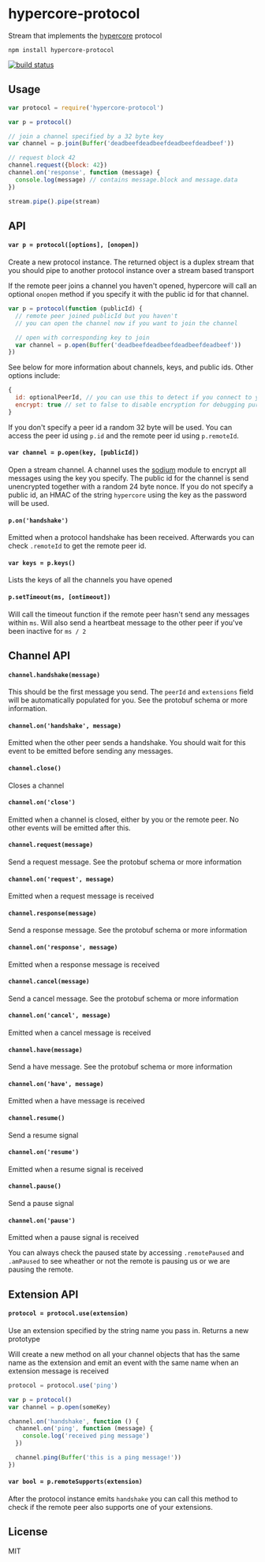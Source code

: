 # hypercore-protocol

Stream that implements the [hypercore](https://github.com/mafintosh/hypercore) protocol

```
npm install hypercore-protocol
```

[![build status](https://travis-ci.org/mafintosh/hypercore-protocol.svg?branch=master)](https://travis-ci.org/mafintosh/hypercore-protocol)

## Usage

``` js
var protocol = require('hypercore-protocol')

var p = protocol()

// join a channel specified by a 32 byte key
var channel = p.join(Buffer('deadbeefdeadbeefdeadbeefdeadbeef'))

// request block 42
channel.request({block: 42})
channel.on('response', function (message) {
  console.log(message) // contains message.block and message.data
})

stream.pipe().pipe(stream)
```

## API

#### `var p = protocol([options], [onopen])`

Create a new protocol instance. The returned object is a duplex stream
that you should pipe to another protocol instance over a stream based transport

If the remote peer joins a channel you haven't opened, hypercore will call an optional `onopen`
method if you specify it with the public id for that channel.

``` js
var p = protocol(function (publicId) {
  // remote peer joined publicId but you haven't
  // you can open the channel now if you want to join the channel

  // open with corresponding key to join
  var channel = p.open(Buffer('deadbeefdeadbeefdeadbeefdeadbeef'))
})
```

See below for more information about channels, keys, and public ids.
Other options include:

``` js
{
  id: optionalPeerId, // you can use this to detect if you connect to yourself
  encrypt: true // set to false to disable encryption for debugging purposes
}
```

If you don't specify a peer id a random 32 byte will be used.
You can access the peer id using `p.id` and the remote peer id using `p.remoteId`.

#### `var channel = p.open(key, [publicId])`

Open a stream channel. A channel uses the [sodium](https://github.com/mafintosh/sodium-prebuilt) module to encrypt all messages using the key you specify. The public id for the channel is send unencrypted together with a random 24 byte nonce. If you do not specify a public id, an HMAC of the string `hypercore` using the key as the password will be used.

#### `p.on('handshake')`

Emitted when a protocol handshake has been received. Afterwards you can check `.remoteId` to get the remote peer id.

#### `var keys = p.keys()`

Lists the keys of all the channels you have opened

#### `p.setTimeout(ms, [ontimeout])`

Will call the timeout function if the remote peer
hasn't send any messages within `ms`. Will also send a heartbeat
message to the other peer if you've been inactive for `ms / 2`

## Channel API

#### `channel.handshake(message)`

This should be the first message you send. The `peerId` and `extensions` field
will be automatically populated for you. See the protobuf schema or more information.

#### `channel.on('handshake', message)`

Emitted when the other peer sends a handshake. You should wait for this event
to be emitted before sending any messages.

#### `channel.close()`

Closes a channel

#### `channel.on('close')`

Emitted when a channel is closed, either by you or the remote peer.
No other events will be emitted after this.

#### `channel.request(message)`

Send a request message. See the protobuf schema or more information

#### `channel.on('request', message)`

Emitted when a request message is received

#### `channel.response(message)`

Send a response message. See the protobuf schema or more information

#### `channel.on('response', message)`

Emitted when a response message is received

#### `channel.cancel(message)`

Send a cancel message. See the protobuf schema or more information

#### `channel.on('cancel', message)`

Emitted when a cancel message is received

#### `channel.have(message)`

Send a have message. See the protobuf schema or more information

#### `channel.on('have', message)`

Emitted when a have message is received

#### `channel.resume()`

Send a resume signal

#### `channel.on('resume')`

Emitted when a resume signal is received

#### `channel.pause()`

Send a pause signal

#### `channel.on('pause')`

Emitted when a pause signal is received

You can always check the paused state by accessing `.remotePaused` and `.amPaused`
to see wheather or not the remote is pausing us or we are pausing the remote.

## Extension API

#### `protocol = protocol.use(extension)`

Use an extension specified by the string name you pass in. Returns a new prototype

Will create a new method on all your channel objects that has the same name as the extension
and emit an event with the same name when an extension message is received

``` js
protocol = protocol.use('ping')

var p = protocol()
var channel = p.open(someKey)

channel.on('handshake', function () {
  channel.on('ping', function (message) {
    console.log('received ping message')
  })

  channel.ping(Buffer('this is a ping message!'))
})
```

#### `var bool = p.remoteSupports(extension)`

After the protocol instance emits `handshake` you can call this method to check
if the remote peer also supports one of your extensions.

## License

MIT
